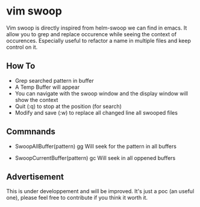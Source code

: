 vim swoop
=========

Vim swoop is directly inspired from helm-swoop we can find in emacs.
It allow you to grep and replace occurence while seeing the context of occurences.
Especially useful to refactor a name in multiple files and keep control on it.


How To
------
* Grep searched pattern in buffer
* A Temp Buffer will appear
* You can navigate with the swoop window and the display window  will show the context
* Quit (:q) to stop at the position (for search)
* Modify and save (:w) to replace all changed line all swooped files



Commnands
---------
* SwoopAllBuffer(pattern)  <Leader>gg
Will seek for the pattern in all buffers

* SwoopCurrentBuffer(pattern)  <Leaded>gc
Will seek in all oppened buffers



Advertisement
-------------
This is under developpement and will be improved. It's just a poc (an useful one), please feel free to contribute if you think it worth it.

